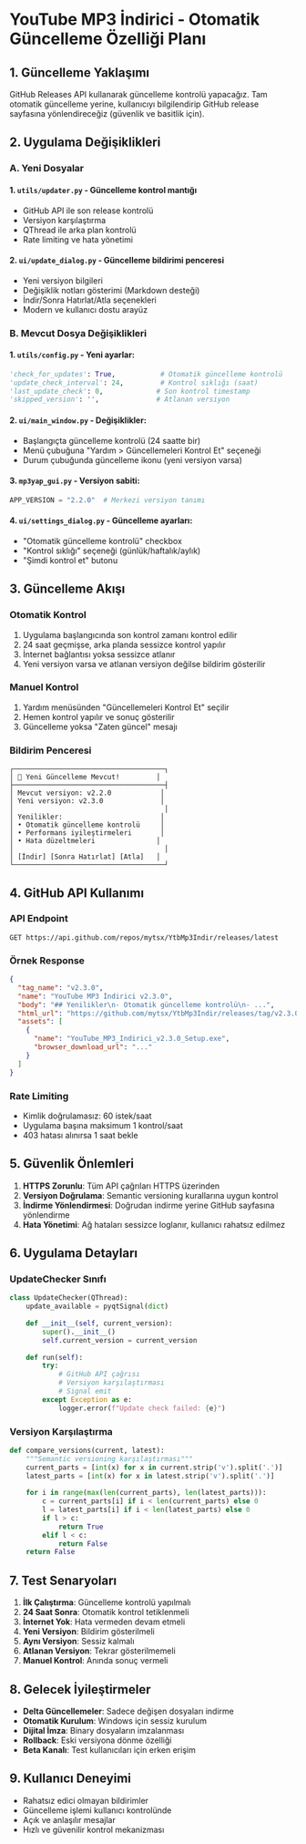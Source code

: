 # YouTube MP3 İndirici - Otomatik Güncelleme Özelliği Planı

## 1. Güncelleme Yaklaşımı

GitHub Releases API kullanarak güncelleme kontrolü yapacağız. Tam otomatik güncelleme yerine, kullanıcıyı bilgilendirip GitHub release sayfasına yönlendireceğiz (güvenlik ve basitlik için).

## 2. Uygulama Değişiklikleri

### A. Yeni Dosyalar

#### 1. `utils/updater.py` - Güncelleme kontrol mantığı
- GitHub API ile son release kontrolü
- Versiyon karşılaştırma
- QThread ile arka plan kontrolü
- Rate limiting ve hata yönetimi

#### 2. `ui/update_dialog.py` - Güncelleme bildirimi penceresi
- Yeni versiyon bilgileri
- Değişiklik notları gösterimi (Markdown desteği)
- İndir/Sonra Hatırlat/Atla seçenekleri
- Modern ve kullanıcı dostu arayüz

### B. Mevcut Dosya Değişiklikleri

#### 1. `utils/config.py` - Yeni ayarlar:
```python
'check_for_updates': True,           # Otomatik güncelleme kontrolü
'update_check_interval': 24,         # Kontrol sıklığı (saat)
'last_update_check': 0,             # Son kontrol timestamp
'skipped_version': '',              # Atlanan versiyon
```

#### 2. `ui/main_window.py` - Değişiklikler:
- Başlangıçta güncelleme kontrolü (24 saatte bir)
- Menü çubuğuna "Yardım > Güncellemeleri Kontrol Et" seçeneği
- Durum çubuğunda güncelleme ikonu (yeni versiyon varsa)

#### 3. `mp3yap_gui.py` - Versiyon sabiti:
```python
APP_VERSION = "2.2.0"  # Merkezi versiyon tanımı
```

#### 4. `ui/settings_dialog.py` - Güncelleme ayarları:
- "Otomatik güncelleme kontrolü" checkbox
- "Kontrol sıklığı" seçeneği (günlük/haftalık/aylık)
- "Şimdi kontrol et" butonu

## 3. Güncelleme Akışı

### Otomatik Kontrol
1. Uygulama başlangıcında son kontrol zamanı kontrol edilir
2. 24 saat geçmişse, arka planda sessizce kontrol yapılır
3. İnternet bağlantısı yoksa sessizce atlanır
4. Yeni versiyon varsa ve atlanan versiyon değilse bildirim gösterilir

### Manuel Kontrol
1. Yardım menüsünden "Güncellemeleri Kontrol Et" seçilir
2. Hemen kontrol yapılır ve sonuç gösterilir
3. Güncelleme yoksa "Zaten güncel" mesajı

### Bildirim Penceresi
```
┌─────────────────────────────────────┐
│ 🎉 Yeni Güncelleme Mevcut!         │
├─────────────────────────────────────┤
│ Mevcut versiyon: v2.2.0            │
│ Yeni versiyon: v2.3.0              │
│                                     │
│ Yenilikler:                        │
│ • Otomatik güncelleme kontrolü     │
│ • Performans iyileştirmeleri       │
│ • Hata düzeltmeleri               │
│                                     │
│ [İndir] [Sonra Hatırlat] [Atla]   │
└─────────────────────────────────────┘
```

## 4. GitHub API Kullanımı

### API Endpoint
```
GET https://api.github.com/repos/mytsx/YtbMp3Indir/releases/latest
```

### Örnek Response
```json
{
  "tag_name": "v2.3.0",
  "name": "YouTube MP3 İndirici v2.3.0",
  "body": "## Yenilikler\n- Otomatik güncelleme kontrolü\n- ...",
  "html_url": "https://github.com/mytsx/YtbMp3Indir/releases/tag/v2.3.0",
  "assets": [
    {
      "name": "YouTube_MP3_Indirici_v2.3.0_Setup.exe",
      "browser_download_url": "..."
    }
  ]
}
```

### Rate Limiting
- Kimlik doğrulamasız: 60 istek/saat
- Uygulama başına maksimum 1 kontrol/saat
- 403 hatası alınırsa 1 saat bekle

## 5. Güvenlik Önlemleri

1. **HTTPS Zorunlu**: Tüm API çağrıları HTTPS üzerinden
2. **Versiyon Doğrulama**: Semantic versioning kurallarına uygun kontrol
3. **İndirme Yönlendirmesi**: Doğrudan indirme yerine GitHub sayfasına yönlendirme
4. **Hata Yönetimi**: Ağ hataları sessizce loglanır, kullanıcı rahatsız edilmez

## 6. Uygulama Detayları

### UpdateChecker Sınıfı
```python
class UpdateChecker(QThread):
    update_available = pyqtSignal(dict)
    
    def __init__(self, current_version):
        super().__init__()
        self.current_version = current_version
        
    def run(self):
        try:
            # GitHub API çağrısı
            # Versiyon karşılaştırması
            # Signal emit
        except Exception as e:
            logger.error(f"Update check failed: {e}")
```

### Versiyon Karşılaştırma
```python
def compare_versions(current, latest):
    """Semantic versioning karşılaştırması"""
    current_parts = [int(x) for x in current.strip('v').split('.')]
    latest_parts = [int(x) for x in latest.strip('v').split('.')]
    
    for i in range(max(len(current_parts), len(latest_parts))):
        c = current_parts[i] if i < len(current_parts) else 0
        l = latest_parts[i] if i < len(latest_parts) else 0
        if l > c:
            return True
        elif l < c:
            return False
    return False
```

## 7. Test Senaryoları

1. **İlk Çalıştırma**: Güncelleme kontrolü yapılmalı
2. **24 Saat Sonra**: Otomatik kontrol tetiklenmeli
3. **İnternet Yok**: Hata vermeden devam etmeli
4. **Yeni Versiyon**: Bildirim gösterilmeli
5. **Aynı Versiyon**: Sessiz kalmalı
6. **Atlanan Versiyon**: Tekrar gösterilmemeli
7. **Manuel Kontrol**: Anında sonuç vermeli

## 8. Gelecek İyileştirmeler

- **Delta Güncellemeler**: Sadece değişen dosyaları indirme
- **Otomatik Kurulum**: Windows için sessiz kurulum
- **Dijital İmza**: Binary dosyaların imzalanması
- **Rollback**: Eski versiyona dönme özelliği
- **Beta Kanalı**: Test kullanıcıları için erken erişim

## 9. Kullanıcı Deneyimi

- Rahatsız edici olmayan bildirimler
- Güncelleme işlemi kullanıcı kontrolünde
- Açık ve anlaşılır mesajlar
- Hızlı ve güvenilir kontrol mekanizması